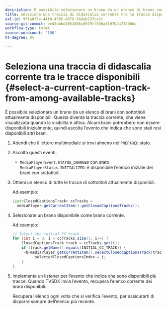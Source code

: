 ```yaml
---
description: È possibile selezionare un brano da un elenco di brani con sottotitoli attualmente disponibili. Questa diventa la traccia corrente, che viene visualizzata quando la visibilità è attiva. Alcuni brani potrebbero non essere disponibili inizialmente, quindi ascolta l’evento che indica che sono stati resi disponibili altri brani.
title: Seleziona una traccia di didascalia corrente tra le tracce disponibili
exl-id: 9f1a0f7e-44f8-4595-8879-568ab237ca1c
source-git-commit: be43bbbd1051886c8979ff590a3197b2a7249b6a
workflow-type: tm+mt
source-wordcount: '198'
ht-degree: 0%

---
```


# Seleziona una traccia di didascalia corrente tra le tracce disponibili {#select-a-current-caption-track-from-among-available-tracks}

È possibile selezionare un brano da un elenco di brani con sottotitoli attualmente disponibili. Questa diventa la traccia corrente, che viene visualizzata quando la visibilità è attiva. Alcuni brani potrebbero non essere disponibili inizialmente, quindi ascolta l’evento che indica che sono stati resi disponibili altri brani.

1. Attendi che il lettore multimediale si trovi almeno nel `PREPARED` stato.
1. Ascolta questi eventi:

   * `MediaPlayerEvent.STATUS_CHANGED` con stato `MediaPlayerStatus.INITIALIZED`: è disponibile l’elenco iniziale dei brani con sottotitoli.

1. Ottieni un elenco di tutte le tracce di sottotitoli attualmente disponibili.

   Ad esempio:

   ```java
   List<ClosedCaptionsTrack> ccTracks = 
     mediaPlayer.getCurrentItem().getClosedCaptionsTracks();
   ```

1. Selezionate un brano disponibile come brano corrente.

   Ad esempio:

   ```java
   // Select the initial CC track. 
   for (int i = 0; i < ccTracks.size(); i++) { 
       ClosedCaptionsTrack track = ccTracks.get(i); 
       if (track.getName().equals(INITIAL_CC_TRACK)) {
        <b>mediaPlayer.getCurrentItem().selectClosedCaptionsTrack(track);</b> 
             selectedClosedCaptionsIndex = i; 
       } 
   }
   ```

1. Implementa un listener per l’evento che indica che sono disponibili più tracce. Quando TVSDK invia l’evento, recupera l’elenco corrente dei brani disponibili.

   Recupera l’elenco ogni volta che si verifica l’evento, per assicurarti di disporre sempre dell’elenco più recente.
